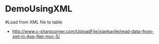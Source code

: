 # DemoUsingXML

#Load from XML file to table
  - http://www.c-sharpcorner.com/UploadFile/xiankaylle/read-data-from-xml-in-Asp-Net-mvc-5/
